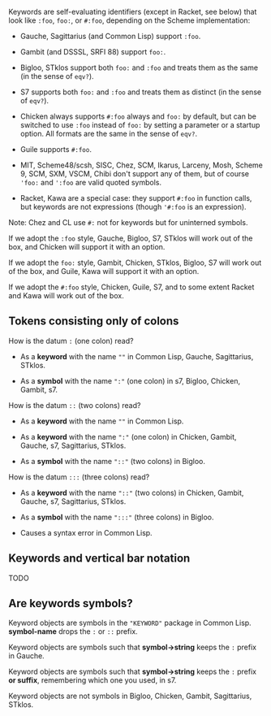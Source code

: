 Keywords are self-evaluating identifiers (except in Racket, see below)
that look like `:foo`, `foo:`, or `#:foo`, depending on the Scheme implementation:

*  Gauche, Sagittarius (and Common Lisp) support `:foo`.

*  Gambit (and DSSSL, SRFI 88) support `foo:`.

*  Bigloo, STklos support both `foo:` and `:foo` and treats them as the same (in the sense of `eqv?`).

*  S7 supports both `foo:` and `:foo` and treats them as distinct (in the sense of `eqv?`).

*  Chicken always supports `#:foo` always and `foo:` by default, but can be
   switched to use `:foo` instead of `foo:`
   by setting a parameter or a startup option.
   All formats are the same in the sense of `eqv?`.

*  Guile supports `#:foo`.

*  MIT, Scheme48/scsh, SISC, Chez, SCM, Ikarus, Larceny, Mosh, Scheme 9, SCM, SXM, VSCM, Chibi
   don't support any of them, but of course `'foo:` and `':foo` are valid quoted symbols.

*  Racket, Kawa are a special case: they support `#:foo` in function calls,
   but keywords are not expressions (though `'#:foo` is an expression).

Note: Chez and CL use `#:` not for keywords but for uninterned symbols.

If we adopt the `:foo` style, Gauche, Bigloo, S7, STklos will work out of the box,
and Chicken will support it with an option.

If we adopt the `foo:` style, Gambit, Chicken, STklos, Bigloo, S7 will work out of the box,
and Guile, Kawa will support it with an option.

If we adopt the `#:foo` style, Chicken, Guile, S7, and to some extent Racket and Kawa
will work out of the box.

## Tokens consisting only of colons

How is the datum `:` (one colon) read?

* As a **keyword** with the name `""` in Common Lisp, Gauche,
  Sagittarius, STklos.

* As a **symbol** with the name `":"` (one colon) in s7, Bigloo,
  Chicken, Gambit, s7.

How is the datum `::` (two colons) read?

* As a **keyword** with the name `""` in Common Lisp.

* As a **keyword** with the name `":"` (one colon) in Chicken, Gambit,
  Gauche, s7, Sagittarius, STklos.

* As a **symbol** with the name `"::"` (two colons) in Bigloo.

How is the datum `:::` (three colons) read?

* As a **keyword** with the name `"::"` (two colons) in Chicken,
  Gambit, Gauche, s7, Sagittarius, STklos.

* As a **symbol** with the name `":::"` (three colons) in Bigloo.

* Causes a syntax error in Common Lisp.

## Keywords and vertical bar notation

TODO

## Are keywords symbols?

Keyword objects are symbols in the `"KEYWORD"` package in Common Lisp.
**symbol-name** drops the `:` or `::` prefix.

Keyword objects are symbols such that **symbol->string** keeps the `:`
prefix in Gauche.

Keyword objects are symbols such that **symbol->string** keeps the `:`
prefix **or suffix**, remembering which one you used, in s7.

Keyword objects are not symbols in Bigloo, Chicken, Gambit,
Sagittarius, STklos.

